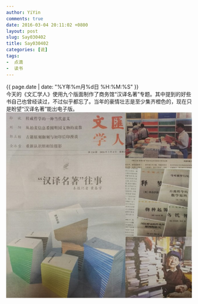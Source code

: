 ```yaml
---
author: YiYin
comments: true
date: 2016-03-04 20:11:02 +0800
layout: post
slug: Say030402
title: Say030402
categories: [说]
tags:
-  点滴
-  读书
---
```

<div class="saying">
<div class="timestamp">{{ page.date | date: "%Y年%m月%d日 %H:%M:%S" }}</div>
今天的《文汇学人》使用九个版面制作了商务馆“汉译名著”专题。其中提到的好些书自己也曾经读过，不过似乎都忘了。当年的豪情壮志是至少集齐橙色的，现在只是盼望“汉译名著”能出电子版。<br/>
<img src="/public/images/hanyimingzhu.jpg"/>
</div>
